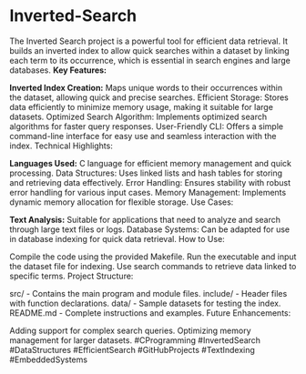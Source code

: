 # Inverted-Search
The Inverted Search project is a powerful tool for efficient data retrieval. It builds an inverted index to allow quick searches within a dataset by linking each term to its occurrence, which is essential in search engines and large databases.
**Key Features:**

**Inverted Index Creation:** Maps unique words to their occurrences within the dataset, allowing quick and precise searches.
Efficient Storage: Stores data efficiently to minimize memory usage, making it suitable for large datasets.
Optimized Search Algorithm: Implements optimized search algorithms for faster query responses.
User-Friendly CLI: Offers a simple command-line interface for easy use and seamless interaction with the index.
Technical Highlights:

**Languages Used:** C language for efficient memory management and quick processing.
Data Structures: Uses linked lists and hash tables for storing and retrieving data effectively.
Error Handling: Ensures stability with robust error handling for various input cases.
Memory Management: Implements dynamic memory allocation for flexible storage.
Use Cases:

**Text Analysis:** Suitable for applications that need to analyze and search through large text files or logs.
Database Systems: Can be adapted for use in database indexing for quick data retrieval.
How to Use:

Compile the code using the provided Makefile.
Run the executable and input the dataset file for indexing.
Use search commands to retrieve data linked to specific terms.
Project Structure:

src/ - Contains the main program and module files.
include/ - Header files with function declarations.
data/ - Sample datasets for testing the index.
README.md - Complete instructions and examples.
Future Enhancements:

Adding support for complex search queries.
Optimizing memory management for larger datasets.
#CProgramming #InvertedSearch #DataStructures #EfficientSearch #GitHubProjects #TextIndexing #EmbeddedSystems
